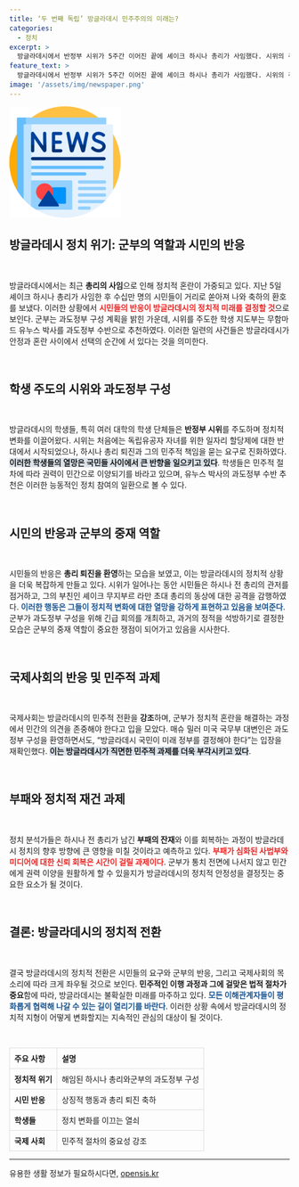 ```yaml
---
title: ‘두 번째 독립’ 방글라데시 민주주의의 미래는?
categories:
  - 정치
excerpt: >
  방글라데시에서 반정부 시위가 5주간 이어진 끝에 셰이크 하시나 총리가 사임했다. 시위의 주도권을 잡은 학생들은 노벨상 수상자 유누스를 과도정부 수반으로 추천하며 민주적 이행을 촉구하고 있다. 군부의 중재 역할이 정국 안정의 관건으로 떠오른 상황이다.
feature_text: >
  방글라데시에서 반정부 시위가 5주간 이어진 끝에 셰이크 하시나 총리가 사임했다. 시위의 주도권을 잡은 학생들은 노벨상 수상자 유누스를 과도정부 수반으로 추천하며 민주적 이행을 촉구하고 있다. 군부의 중재 역할이 정국 안정의 관건으로 떠오른 상황이다.
image: '/assets/img/newspaper.png'
---
```


<p><img src="/assets/img/newspaper.png" alt="kimp 속보" /></p>

<h2 data-ke-size="size26">방글라데시 정치 위기: 군부의 역할과 시민의 반응</h2>

<p data-ke-size="size16">&nbsp;</p>

<p>방글라데시에서는 최근 <b>총리의 사임</b>으로 인해 정치적 혼란이 가중되고 있다. 지난 5일 셰이크 하시나 총리가 사임한 후 수십만 명의 시민들이 거리로 쏟아져 나와 축하의 환호를 보냈다. 이러한 상황에서 <b><span style="color: #ee2323;">시민들의 반응이 방글라데시의 정치적 미래를 결정할 것</span></b>으로 보인다. 군부는 과도정부 구성 계획을 밝힌 가운데, 시위를 주도한 학생 지도부는 무함마드 유누스 박사를 과도정부 수반으로 추천하였다. 이러한 일련의 사건들은 방글라데시가 안정과 혼란 사이에서 선택의 순간에 서 있다는 것을 의미한다. </p>

<p data-ke-size="size16">&nbsp;</p>

<h2 data-ke-size="size26">학생 주도의 시위와 과도정부 구성</h2>

<p data-ke-size="size16">&nbsp;</p>

<p>방글라데시의 학생들, 특히 여러 대학의 학생 단체들은 <b>반정부 시위</b>를 주도하며 정치적 변화를 이끌어왔다. 시위는 처음에는 독립유공자 자녀를 위한 일자리 할당제에 대한 반대에서 시작되었으나, 하시나 총리 퇴진과 그의 민주적 책임을 묻는 요구로 진화하였다. <b><span style="background-color: #21538527;">이러한 학생들의 열망은 국민들 사이에서 큰 반향을 일으키고 있다</span></b>. 학생들은 민주적 절차에 따라 권력이 민간으로 이양되기를 바라고 있으며, 유누스 박사의 과도정부 수반 추천은 이러한 능동적인 정치 참여의 일환으로 볼 수 있다. </p>

<p data-ke-size="size16">&nbsp;</p>

<h2 data-ke-size="size26">시민의 반응과 군부의 중재 역할</h2>

<p data-ke-size="size16">&nbsp;</p>

<p>시민들의 반응은 <b>총리 퇴진을 환영</b>하는 모습을 보였고, 이는 방글라데시의 정치적 상황을 더욱 복잡하게 만들고 있다. 시위가 일어나는 동안 시민들은 하시나 전 총리의 관저를 점거하고, 그의 부친인 셰이크 무지부르 라만 초대 총리의 동상에 대한 공격을 감행하였다. <b><span style="color: #1a5490;">이러한 행동은 그들이 정치적 변화에 대한 열망을 강하게 표현하고 있음을 보여준다</span></b>. 군부가 과도정부 구성을 위해 긴급 회의를 개최하고, 과거의 정적을 석방하기로 결정한 모습은 군부의 중재 역할이 중요한 쟁점이 되어가고 있음을 시사한다.</p>

<p data-ke-size="size16">&nbsp;</p>

<h2 data-ke-size="size26">국제사회의 반응 및 민주적 과제</h2>

<p data-ke-size="size16">&nbsp;</p>

<p>국제사회는 방글라데시의 민주적 전환을 <b>강조</b>하며, 군부가 정치적 혼란을 해결하는 과정에서 민간의 의견을 존중해야 한다고 입을 모았다. 매슈 밀러 미국 국무부 대변인은 과도정부 구성을 환영하면서도, “방글라데시 국민이 미래 정부를 결정해야 한다”는 입장을 재확인했다. <b><span style="background-color: #21538527;">이는 방글라데시가 직면한 민주적 과제를 더욱 부각시키고 있다</span></b>. </p>

<p data-ke-size="size16">&nbsp;</p>

<h2 data-ke-size="size26">부패와 정치적 재건 과제</h2>

<p data-ke-size="size16">&nbsp;</p>

<p>정치 분석가들은 하시나 전 총리가 남긴 <b>부패의 잔재</b>와 이를 회복하는 과정이 방글라데시 정치의 향후 방향에 큰 영향을 미칠 것이라고 예측하고 있다. <b><span style="color: #ee2323;">부패가 심화된 사법부와 미디어에 대한 신뢰 회복은 시간이 걸릴 과제이다</span></b>. 군부가 통치 전면에 나서지 않고 민간에게 권력 이양을 원활하게 할 수 있을지가 방글라데시의 정치적 안정성을 결정짓는 중요한 요소가 될 것이다.</p>

<p data-ke-size="size16">&nbsp;</p>

<h2 data-ke-size="size26">결론: 방글라데시의 정치적 전환</h2>

<p data-ke-size="size16">&nbsp;</p>

<p>결국 방글라데시의 정치적 전환은 시민들의 요구와 군부의 반응, 그리고 국제사회의 목소리에 따라 크게 좌우될 것으로 보인다. <b>민주적인 이행 과정과 그에 걸맞은 법적 절차가 중요</b>함에 따라, 방글라데시는 불확실한 미래를 마주하고 있다. <b><span style="color: #1a5490;">모든 이해관계자들이 평화롭게 협력해 나갈 수 있는 길이 열리기를 바란다</span></b>. 이러한 상황 속에서 방글라데시의 정치적 지형이 어떻게 변화할지는 지속적인 관심의 대상이 될 것이다.</p>

<p data-ke-size="size16">&nbsp;</p>

<table style="width: 100%; border-collapse: collapse;">
  <tr>
    <th style="border: 1px solid #ddd; padding: 8px; text-align: left;">주요 사항</th>
    <th style="border: 1px solid #ddd; padding: 8px; text-align: left;">설명</th>
  </tr>
  <tr>
    <td style="border: 1px solid #ddd; padding: 8px; text-align: left;"><b>정치적 위기</b></td>
    <td style="border: 1px solid #ddd; padding: 8px; text-align: left;">해임된 하시나 총리와군부의 과도정부 구성</td>
  </tr>
  <tr>
    <td style="border: 1px solid #ddd; padding: 8px; text-align: left;"><b>시민 반응</b></td>
    <td style="border: 1px solid #ddd; padding: 8px; text-align: left;">상징적 행동과 총리 퇴진 축하</td>
  </tr>
  <tr>
    <td style="border: 1px solid #ddd; padding: 8px; text-align: left;"><b>학생들</b></td>
    <td style="border: 1px solid #ddd; padding: 8px; text-align: left;">정치 변화를 이끄는 열쇠</td>
  </tr>
  <tr>
    <td style="border: 1px solid #ddd; padding: 8px; text-align: left;"><b>국제 사회</b></td>
    <td style="border: 1px solid #ddd; padding: 8px; text-align: left;">민주적 절차의 중요성 강조</td>
  </tr>
</table>

<hr>
유용한 생활 정보가 필요하시다면, <a href="https://opensis.kr" rel="dofollow">opensis.kr</a>


